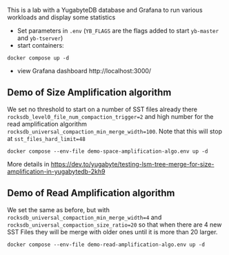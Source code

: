 This is a lab with a YugabyteDB database and Grafana to run various workloads and display some statistics

- Set parameters in `.env` (`YB_FLAGS` are the flags added to start `yb-master` and `yb-tserver`)
- start containers:
```
docker compose up -d
```
- view Grafana dashboard http://localhost:3000/

## Demo of Size Amplification algorithm

We set no threshold to start on a number of SST files already there `rocksdb_level0_file_num_compaction_trigger=2` and high number for the read amplification algorithm `rocksdb_universal_compaction_min_merge_width=100`. Note that this will stop at `sst_files_hard_limit=48`

```
docker compose --env-file demo-space-amplification-algo.env up -d 
```

More details in https://dev.to/yugabyte/testing-lsm-tree-merge-for-size-amplification-in-yugabytedb-2kh9

## Demo of Read Amplification algorithm

We set the same as before, but with `rocksdb_universal_compaction_min_merge_width=4` and `rocksdb_universal_compaction_size_ratio=20` so that when there are 4 new SST Files they will be merge with older ones until it is more than 20 larger.

```
docker compose --env-file demo-read-amplification-algo.env up -d 
```

